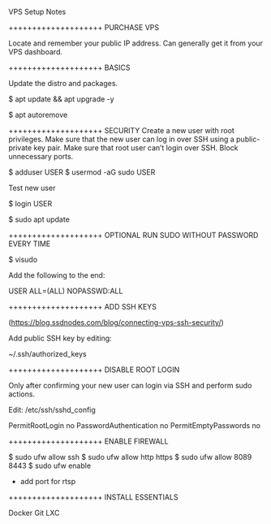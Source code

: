 VPS Setup Notes

++++++++++++++++++++
PURCHASE VPS

Locate and remember your public IP address.
Can generally get it from your VPS dashboard.

++++++++++++++++++++
BASICS

Update the distro and packages.

$ apt update && apt upgrade -y

$ apt autoremove

++++++++++++++++++++
SECURITY
Create a new user with root privileges.
Make sure that the new user can log in over SSH using a public-private key pair.
Make sure that root user can’t login over SSH.
Block unnecessary ports.

$ adduser USER
$ usermod -aG sudo USER

Test new user

$ login USER

$ sudo apt update

++++++++++++++++++++
OPTIONAL RUN SUDO WITHOUT PASSWORD EVERY TIME

$ visudo

Add the following to the end:

USER ALL=(ALL) NOPASSWD:ALL

++++++++++++++++++++
ADD SSH KEYS

(https://blog.ssdnodes.com/blog/connecting-vps-ssh-security/)

Add public SSH key by editing:

~/.ssh/authorized_keys

++++++++++++++++++++
DISABLE ROOT LOGIN

Only after confirming your new user can login via SSH and perform sudo actions.

Edit:  /etc/ssh/sshd_config

PermitRootLogin no
PasswordAuthentication no
PermitEmptyPasswords no

++++++++++++++++++++
ENABLE FIREWALL

$ sudo ufw allow ssh
$ sudo ufw allow http https
$ sudo ufw allow 8089 8443
$ sudo ufw enable

* add port for rtsp

++++++++++++++++++++
INSTALL ESSENTIALS

Docker
Git
LXC
